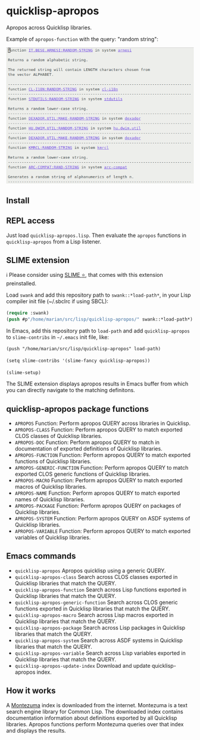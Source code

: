 # quicklisp-apropos

Apropos across Quicklisp libraries.

Example of `apropos-function` with the query: "random string":

![apropos-random-string-example](apropos-random-string.png "Example result of apropos with 'random string' as query")

## Install

## REPL access

Just load `quicklisp-apropos.lisp`. Then evaluate the `apropos` functions in `quicklisp-apropos` from a Lisp listener.

## SLIME extension

ℹ️ Please consider using [SLIME :star:](https://github.com/mmontone/slime-star), that comes with this extension preinstalled.

Load `swank` and add this repository path to `swank::*load-path*`, in your Lisp compiler init file (~/.sbclrc if using SBCL):

```lisp
(require :swank)
(push #p"/home/marian/src/lisp/quicklisp-apropos/" swank::*load-path*)
```

In Emacs, add this repository path to `load-path` and add `quicklisp-apropos` to `slime-contribs` in `~/.emacs` init file, like:

```
(push "/home/marian/src/lisp/quicklisp-apropos" load-path)

(setq slime-contribs '(slime-fancy quicklisp-apropos))

(slime-setup)
```

The SLIME extension displays apropos results in Emacs buffer from which you can directly navigate to the matching definitons.

## quicklisp-apropos package functions

* `APROPOS`
  Function: Perform apropos QUERY across libraries in Quicklisp.
* `APROPOS-CLASS`
  Function: Perform apropos QUERY to match exported CLOS classes of Quicklisp libraries.
* `APROPOS-DOC`
  Function: Perform apropos QUERY to match in documentation of exported definitions of Quicklisp libraries.
* `APROPOS-FUNCTION`
  Function: Perform apropos QUERY to match exported functions of Quicklisp libraries.
* `APROPOS-GENERIC-FUNCTION`
  Function: Perform apropos QUERY to match exported CLOS generic functions of Quicklisp libraries.
* `APROPOS-MACRO`
  Function: Perform apropos QUERY to match exported macros of Quicklisp libraries.
* `APROPOS-NAME`
  Function: Perform apropos QUERY to match exported names of Quicklisp libraries.
* `APROPOS-PACKAGE`
  Function: Perform apropos QUERY on packages of Quicklisp libraries.
* `APROPOS-SYSTEM`
  Function: Perform apropos QUERY on ASDF systems of Quicklisp libraries.
* `APROPOS-VARIABLE`
  Function: Perform apropos QUERY to match exported variables of Quicklisp libraries.

## Emacs commands

* `quicklisp-apropos`
   Apropos quicklisp using a generic QUERY.
* `quicklisp-apropos-class`
   Search across CLOS classes exported in Quicklisp libraries that
   match the QUERY.
* `quicklisp-apropos-function`
   Search across Lisp functions exported in Quicklisp libraries that
   match the QUERY.
* `quicklisp-apropos-generic-function`
   Search across CLOS generic functions exported in Quicklisp
   libraries that match the QUERY.
* `quicklisp-apropos-macro`
   Search across Lisp macros exported in Quicklisp libraries that
   match the QUERY.
* `quicklisp-apropos-package`
   Search across Lisp packages in Quicklisp libraries that match the
   QUERY.
* `quicklisp-apropos-system`
   Search across ASDF systems in Quicklisp libraries that match the
   QUERY.
* `quicklisp-apropos-variable`
   Search across Lisp variables exported in Quicklisp libraries that
   match the QUERY.
* `quicklisp-apropos-update-index`
   Download and update quicklisp-apropos index.
   
## How it works

A [Montezuma](https://github.com/sharplispers/montezuma) index is downloaded from the internet. 
Montezuma is a text search engine library for Common Lisp.
The downloaded index contains documentation information about definitions exported by all Quicklisp libraries.
Apropos functions perform Montezuma queries over that index and displays the results.

